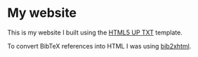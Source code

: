 # My website

This is my website I built using the [HTML5 UP TXT](https://html5up.net/txt) template.

To convert BibTeX references into HTML I was using [bib2xhtml](https://github.com/dspinellis/bib2xhtml).
